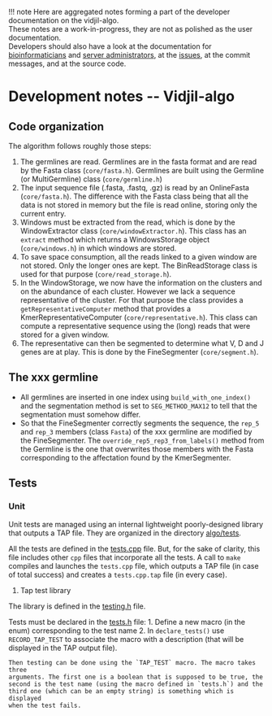 
!!! note
    Here are aggregated notes forming a part of the developer documentation on the vidjil-algo.  
    These notes are a work-in-progress, they are not as polished as the user documentation.  
    Developers should also have a look at the documentation for [bioinformaticians](vidjil-algo.md) and [server administrators](admin.md),
    at the [issues](http://gitlab.vidjil.org), at the commit messages, and at the source code.

# Development notes -- Vidjil-algo

## Code organization

The algorithm follows roughly those steps:

1. The germlines are read. Germlines are in the fasta format and are read by the Fasta class (`core/fasta.h`). Germlines are built using the Germline (or MultiGermline) class (`core/germline.h`)
1. The input sequence file (.fasta, .fastq, .gz) is read by an OnlineFasta (`core/fasta.h`). The difference with the Fasta class being that all the data is not stored in memory but the file is read online, storing only the current entry.
1. Windows must be extracted from the read, which is done by the WindowExtractor class (`core/windowExtractor.h`). This class has an `extract` method which returns a WindowsStorage object (`core/windows.h`) in which windows are stored.
1. To save space consumption, all the reads linked to a given window are not stored. Only the longer ones are kept. The BinReadStorage class is used for that purpose (`core/read_storage.h`).
1. In the WindowStorage, we now have the information on the clusters and on the abundance of each cluster. However we lack a sequence representative of the cluster. For that purpose the class provides a `getRepresentativeComputer` method that provides a KmerRepresentativeComputer (`core/representative.h`). This class can compute a representative sequence using the (long) reads that were stored for a given window.
1. The representative can then be segmented to determine what V, D and J genes are at play. This is done by the FineSegmenter (`core/segment.h`).

## The xxx germline

- All germlines are inserted in one index using `build_with_one_index()` and the segmentation method is set to `SEG_METHOD_MAX12` to tell that the segmentation must somehow differ.
- So that the FineSegmenter correctly segments the sequence, the `rep_5` and `rep_3` members (class `Fasta`) of the xxx germline are modified by the FineSegmenter. The `override_rep5_rep3_from_labels()` method from the Germline is the one that overwrites those members with the Fasta corresponding to the affectation found by the KmerSegmenter.

## Tests

### Unit

Unit tests are managed using an internal lightweight poorly-designed
library that outputs a TAP file. They are organized in the directory
[algo/tests](../algo/tests).

All the tests are defined in the [tests.cpp](../algo/tests/tests.cpp) file. But, for the sake of
clarity, this file includes other `cpp` files that incorporate all the
tests. A call to `make` compiles and launches the `tests.cpp` file, which
outputs a TAP file (in case of total success) and creates a `tests.cpp.tap`
file (in every case).

1. Tap test library

The library is defined in the [testing.h](../algo/tests/testing.h) file.

Tests must be declared in the [tests.h](../algo/tests/tests.h) file:
    1. Define a new macro (in the enum) corresponding to the test name
    2. In `declare_tests()` use `RECORD_TAP_TEST` to associate the macro with a
        description (that will be displayed in the TAP output file).

    Then testing can be done using the `TAP_TEST` macro. The macro takes three
    arguments. The first one is a boolean that is supposed to be true, the
    second is the test name (using the macro defined in `tests.h`) and the
    third one (which can be an empty string) is something which is displayed
    when the test fails.
